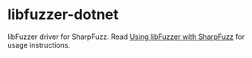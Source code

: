 # libfuzzer-dotnet

libFuzzer driver for SharpFuzz. Read [Using libFuzzer with SharpFuzz] for usage instructions.

[Using libFuzzer with SharpFuzz]: https://github.com/Metalnem/sharpfuzz/blob/master/docs/libFuzzer.md
